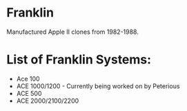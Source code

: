 # Franklin
Manufactured Apple II clones from 1982-1988.

# List of Franklin Systems:
* Ace 100
* ACE 1000/1200 - Currently being worked on by Peterious
* ACE 500
* ACE 2000/2100/2200

